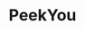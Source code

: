 ---
title: PeekYou
description: PeekYou's best free people search engine allows you to find and contact anyone online. Find social links, photos, work history, alumni info, family and more.
url: https://www.peekyou.com/
image:
    # url: '/assets/images/cafe.png'
    # alt: 'Cafe'
tags: ['osint', 'search-engine']
pubDate: 2023-12-13
draft: false
---